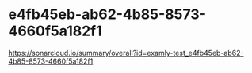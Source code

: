 # e4fb45eb-ab62-4b85-8573-4660f5a182f1
https://sonarcloud.io/summary/overall?id=examly-test_e4fb45eb-ab62-4b85-8573-4660f5a182f1
